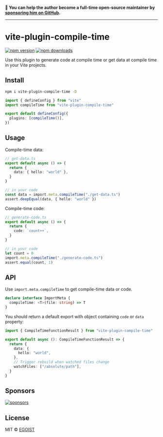 **💛 You can help the author become a full-time open-source maintainer by [sponsoring him on GitHub](https://github.com/sponsors/egoist).**

---

# vite-plugin-compile-time

[![npm version](https://badgen.net/npm/v/vite-plugin-compile-time?v=2)](https://npm.im/vite-plugin-compile-time) [![npm downloads](https://badgen.net/npm/dm/vite-plugin-compile-time)](https://npm.im/vite-plugin-compile-time)

Use this plugin to generate code at compile time or get data at compile time in your Vite projects.

## Install

```bash
npm i vite-plugin-compile-time -D
```

```ts
import { defineConfig } from "vite"
import compileTime from "vite-plugin-compile-time"

export default defineConfig({
  plugins: [compileTime()],
})
```

## Usage

Compile-time data:

```ts
// get-data.ts
export default async () => {
  return {
    data: { hello: "world" },
  }
}

// in your code
const data = import.meta.compileTime("./get-data.ts")
assert.deepEqual(data, { hello: "world" })
```

Compile-time code:

```ts
// generate-code.ts
export default async () => {
  return {
    code: `count++`,
  }
}

// in your code
let count = 0
import.meta.compileTime("./generate-code.ts")
assert.equal(count, 1)
```

## API

Use `import.meta.compileTime` to get compile-time data or code.

```ts
declare interface ImportMeta {
  compileTime: <T>(file: string) => T
}
```

You should return a default export with object containing `code` or `data` property:

```ts
import { CompileTimeFunctionResult } from "vite-plugin-compile-time"

export default async (): CompileTimeFunctionResult => {
  return {
    data: {
      hello: "world",
    },
    // Trigger rebuild when watched files change
    watchFiles: ["/absolute/path"],
  }
}
```

## Sponsors

[![sponsors](https://sponsors-images.egoist.sh/sponsors.svg)](https://github.com/sponsors/egoist)

## License

MIT &copy; [EGOIST](https://github.com/sponsors/egoist)
